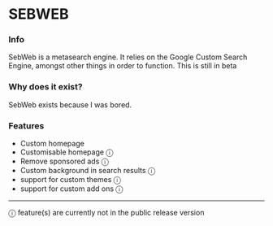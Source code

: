 # SEBWEB

### Info

SebWeb is a metasearch engine. It relies on the Google Custom Search Engine, amongst other things in order to function. This is still in beta

### Why does it exist?

SebWeb exists because I was bored.

### Features

- Custom homepage
- Customisable homepage ⓘ
- Remove sponsored ads ⓘ
- Custom background in search results ⓘ
- support for custom themes ⓘ
- support for custom add ons ⓘ

---

ⓘ feature(s) are currently not in the public release version
